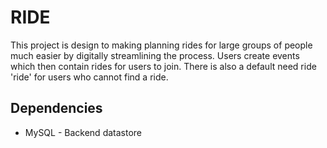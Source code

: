 RIDE
=============

This project is design to making planning rides for large groups of people much 
easier by digitally streamlining the process. Users create events which then 
contain rides for users to join. There is also a default need ride 'ride' for
users who cannot find a ride.

Dependencies
------------
* MySQL - Backend datastore
